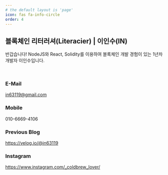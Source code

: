 ```yaml
---
# the default layout is 'page'
icon: fas fa-info-circle
order: 4
---
```


## 블록체인 리터러셔(Literacier) | 이인수(IN)

반갑습니다! NodeJS와 React, Solidity를 이용하여 블록체인 개발 경험이 있는 1년차 개발자 이인수입니다.

<br />

### E-Mail

in63119@gmail.com

### Mobile

010-6669-4106

### Previous Blog

https://velog.io/@in63119

### Instagram

https://www.instagram.com/_coldbrew_lover/
